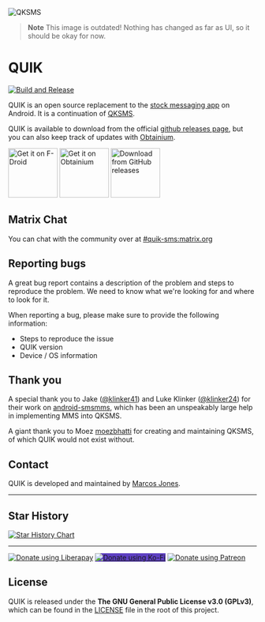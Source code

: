 ![QKSMS](https://user-images.githubusercontent.com/4358785/39079306-a5a409b6-44e5-11e8-8589-b4acd63b636e.jpg)

> **Note**
This image is outdated! Nothing has changed as far as UI, so it should be okay for now.

# QUIK

[![Build and Release](https://github.com/octoshrimpy/quik/actions/workflows/build-and-release.yml/badge.svg)](https://github.com/octoshrimpy/quik/actions/workflows/build-and-release.yml)

QUIK is an open source replacement to the [stock messaging app](https://github.com/android/platform_packages_apps_mms) on Android. It is a continuation of [QKSMS](https://github.com/moezbhatti/qksms). 

QUIK is available to download from the official [github releases page](https://github.com/octoshrimpy/quik/releases), but you can also keep track of updates with [Obtainium](https://github.com/ImranR98/Obtainium#-obtainium).


<a href="https://f-droid.org/repository/browse/?fdid=com.messages.readmms.readsmss"><img src="https://f-droid.org/badge/get-it-on.png" alt="Get it on F-Droid" height="100"></a>
<a href="https://apps.obtainium.imranr.dev/redirect?r=obtainium://app/{%22id%22:%22com.messages.readmms.readsmss%22,%22url%22:%22https://github.com/octoshrimpy/quik%22,%22author%22:%22octoshrimpy%22,%22name%22:%22QUIK%22,%22additionalSettings%22:%22{\%22apkFilterRegEx\%22:\%22release\%22,\%22invertAPKFilter\%22:false,\%22about\%22:\%22QUIK%20is%20an%20open%20source%20replacement%20for%20the%20stock%20messaging%20app%20on%20Android.%20It%20is%20a%20continuation%20of%20QKSMS.\%22}%22}"><img src="https://raw.githubusercontent.com/ImranR98/Obtainium/b1c8ac6f2ab08497189721a788a5763e28ff64cd/assets/graphics/badge_obtainium.png" alt="Get it on Obtainium" height="100"></a>
<a href="https://github.com/octoshrimpy/quik/releases">
<img src="https://user-images.githubusercontent.com/69304392/148696068-0cfea65d-b18f-4685-82b5-329a330b1c0d.png"
alt="Download from GitHub releases" height="100" /></a>
<!--
</a><a href="https://play.google.com/store/apps/details?id=com.messages.readmms.readsmss"><img src="https://play.google.com/intl/en_us/badges/images/generic/en_badge_web_generic.png" alt="Download on Google Play" height="100">
-->

## Matrix Chat
You can chat with the community over at [#quik-sms:matrix.org](https://matrix.to/#/#quik-sms:matrix.org)

## Reporting bugs

A great bug report contains a description of the problem and steps to reproduce the problem. We need to know what we're looking for and where to look for it.

When reporting a bug, please make sure to provide the following information:
- Steps to reproduce the issue
- QUIK version
- Device / OS information

<!--
## Translations

If you'd like to add translations to QUIK, please join the project on [Crowdin](https://crowdin.com/project/qksms). Translations that are committed directly to source files will not be accepted.
-->

## Thank you

A special thank you to Jake ([@klinker41](https://github.com/klinker41)) and Luke Klinker ([@klinker24](https://github.com/klinker24)) for their work on [android-smsmms](https://github.com/klinker41/android-smsmms), which has been an unspeakably large help in implementing MMS into QKSMS.

A giant thank you to Moez [moezbhatti](https://github.com/moezbhatti) for creating and maintaining QKSMS, of which QUIK would not exist without.

## Contact

QUIK is developed and maintained by [Marcos Jones](https://github.com/octoshrimpy).

---

## Star History

<a href="https://star-history.com/#octoshrimpy/quik&Date">
  <picture>
    <source media="(prefers-color-scheme: dark)" srcset="https://api.star-history.com/svg?repos=octoshrimpy/quik&type=Date&theme=dark" />
    <source media="(prefers-color-scheme: light)" srcset="https://api.star-history.com/svg?repos=octoshrimpy/quik&type=Date" />
    <img alt="Star History Chart" src="https://api.star-history.com/svg?repos=octoshrimpy/quik&type=Date" />
  </picture>
</a>

---

<a href="https://liberapay.com/octoshrimpy/donate"><img alt="Donate using Liberapay" src="https://img.shields.io/badge/Liberapay-F6C915?style=for-the-badge&logo=liberapay&logoColor=black"></a>
<a style="background-color: #5e40c2;" href="https://ko-fi.com/octoshrimpy/donate"><img alt="Donate using Ko-Fi" src="https://img.shields.io/badge/Ko--fi-F16061?style=for-the-badge&logo=ko-fi&logoColor=white"></a>
<a href="https://patreon.com/octoshrimpy"><img alt="Donate using Patreon" src="https://img.shields.io/badge/Patreon-F96854?style=for-the-badge&logo=patreon&logoColor=white"></a>

## License

QUIK is released under the **The GNU General Public License v3.0 (GPLv3)**, which can be found in the [LICENSE](LICENSE) file in the root of this project.

